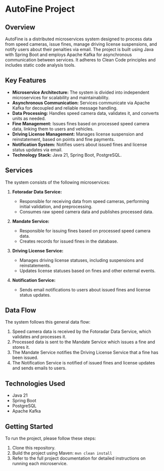 # AutoFine Project

## Overview

AutoFine is a distributed microservices system designed to process data from speed cameras, issue fines, manage driving license suspensions, and notify users about their penalties via email. The project is built using Java with Spring Boot and employs Apache Kafka for asynchronous communication between services. It adheres to Clean Code principles and includes static code analysis tools.

## Key Features

*   **Microservice Architecture:** The system is divided into independent microservices for scalability and maintainability.
*   **Asynchronous Communication:** Services communicate via Apache Kafka for decoupled and reliable message handling.
*   **Data Processing:**  Handles speed camera data, validates it, and converts units as needed.
*   **Fine Management:**  Issues fines based on processed speed camera data, linking them to users and vehicles.
*   **Driving License Management:**  Manages license suspension and reinstatement, based on points and fine payments.
*   **Notification System:** Notifies users about issued fines and license status updates via email.
*   **Technology Stack:** Java 21, Spring Boot, PostgreSQL.

## Services

The system consists of the following microservices:

1.  **Fotoradar Data Service:**
    *   Responsible for receiving data from speed cameras, performing initial validation, and preprocessing.
    *   Consumes raw speed camera data and publishes processed data.

2.  **Mandate Service:**
    *   Responsible for issuing fines based on processed speed camera data.
    *   Creates records for issued fines in the database.

3.  **Driving License Service:**
    *   Manages driving license statuses, including suspensions and reinstatements.
    *   Updates license statuses based on fines and other external events.

4.  **Notification Service:**
    *   Sends email notifications to users about issued fines and license status updates.

## Data Flow

The system follows this general data flow:
   
   1. Speed camera data is received by the Fotoradar Data Service, which validates and processes it.
   2. Processed data is sent to the Mandate Service which issues a fine and stores it.
   3. The Mandate Service notifies the Driving License Service that a fine has been issued.
   4. The Notification Service is notified of issued fines and license updates and sends emails to users.

## Technologies Used

*   Java 21
*   Spring Boot
*   PostgreSQL
*   Apache Kafka

## Getting Started

To run the project, please follow these steps:

1.  Clone this repository.
2.  Build the project using Maven: `mvn clean install`
3.  Refer to the full project documentation for detailed instructions on running each microservice.
